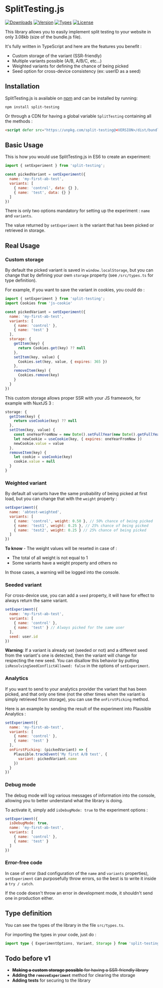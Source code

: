 # SplitTesting.js

<p>
  <a href="https://www.npmjs.com/package/split-testing"><img src="https://badgen.net/npm/dm/split-testing" alt="Downloads"></a>
  <a href="https://www.npmjs.com/package/split-testing"><img src="https://badgen.net/npm/v/split-testing" alt="Version"></a>
  <a href="https://www.npmjs.com/package/split-testing"><img src="https://badgen.net/npm/types/split-testing" alt="Types"></a>
  <a href="https://www.npmjs.com/package/split-testing"><img src="https://badgen.net/npm/license/split-testing" alt="License"></a>
</p>

This library allows you to easily implement split testing to your website in only 3.08kb (size of the bundle.js file).

It's fully written in TypeScript and here are the features you benefit :
- Custom storage of the variant (SSR-friendly)
- Multiple variants possible (A/B, A/B/C, etc...)
- Weighted variants for defining the chance of being picked
- Seed option for cross-device consistency (ex: userID as a seed)


## Installation

SplitTesting.js is available on [npm](https://www.npmjs.com/package/split-testing) and can
be installed by running:

```
npm install split-testing
```

Or through a CDN for having a global variable `SplitTesting` containing all the methods :
```html
<script defer src="https://unpkg.com/split-testing@<VERSION>/dist/bundle.js"></script>
```

## Basic Usage

This is how you would use SplitTesting.js in ES6 to create an experiment:

```javascript
import { setExperiment } from 'split-testing';

const pickedVariant = setExperiment({
  name: 'my-first-ab-test',
  variants: [
    { name: 'control', data: {} },
    { name: 'test', data: {} }
  ]
})
```

There is only two options mandatory for setting up the experiment : `name` and `variants`.

The value returned by `setExperiment` is the variant that has been picked or retrieved in storage.

## Real Usage

### Custom storage

By default the picked variant is saved in `window.localStorage`, but you can change that by defining your own `storage` property (see `/src/types.ts` for type definition).

For example, if you want to save the variant in cookies, you could do :

```javascript
import { setExperiment } from 'split-testing';
import Cookies from 'js-cookie'

const pickedVariant = setExperiment({
  name: 'my-first-ab-test',
  variants: [
    { name: 'control' },
    { name: 'test' }
  ],
  storage: {
    getItem(key) {
      return Cookies.get(key) ?? null
    },
    setItem(key, value) {
      Cookies.set(key, value, { expires: 365 })
    },
    removeItem(key) {
      Cookies.remove(key)
    }
  }
})
```

This custom storage allows proper SSR with your JS framework, for example with NuxtJS 3 :
```javascript
storage: {
  getItem(key) {
    return useCookie(key) ?? null
  },
  setItem(key, value) {
    const oneYearFromNow = new Date().setFullYear(new Date().getFullYear() + 1)
    let newCookie = useCookie(key, { expires: oneYearFromNow })
    newCookie.value = value
  },
  removeItem(key) {
    let cookie = useCookie(key)
    cookie.value = null
  }
}
```


### Weighted variant

By default all variants have the same probability of being picked at first load, but you can change that with the `weight` property :

```javascript
setExperiment({
  name: 'abtest-weighted',
  variants: [
    { name: 'control', weight: 0.50 }, // 50% chance of being picked
    { name: 'test1', weight: 0.25 }, // 25% chance of being picked
    { name: 'test2', weight: 0.25 } // 25% chance of being picked
  ]
})
```

**To know** - The weight values will be reseted in case of :
- The total of all weight is not equal to 1
- Some variants have a weight property and others no

In those cases, a warning will be logged into the console.


### Seeded variant

For cross-device use, you can add a `seed` property, it will have for effect to always return the same variant.

```javascript
setExperiment({
  name: 'my-first-ab-test',
  variants: [
    { name: 'control' },
    { name: 'test' } // Always picked for the same user
  ],
  seed: user.id
})
```

**Warning**: If a variant is already set (seeded or not) and a different seed from the variant's one is detected, then the variant will change for respecting the new seed. You can disallow this behavior by putting `isResolvingSeedConflictAllowed: false` in the options of `setExperiment`.


### Analytics

If you want to send to your analytics provider the variant that has been picked, and that only one time (not the other times when the variant is simply retrieved from storage), you can use the `onFirstPicking` method.

Here is an example by sending the result of the experiment into Plausible Analytics :

```javascript
setExperiment({
  name: 'my-first-ab-test',
  variants: [
    { name: 'control' },
    { name: 'test' }
  ],
  onFirstPicking: (pickedVariant) => {
    Plausible.trackEvent('My first A/B test', {
      variant: pickedVariant.name
    })
  }
})
```


### Debug mode

The debug mode will log various messages of information into the console, allowing you to better understand what the library is doing.

To activate it, simply add `isDebugMode: true` to the experiment options :
```javascript
setExperiment({
  isDebugMode: true,
  name: 'my-first-ab-test',
  variants: [
    { name: 'control' },
    { name: 'test' }
  ]
})
```


### Error-free code

In case of error (bad configuration of the `name` and `variants` properties), `setExperiment` can purposefully throw errors, so the best is to write it inside a `try / catch`.

If the code doesn't throw an error in development mode, it shouldn't send one in production either.

## Type definition

You can see the types of the library in the file `src/types.ts`.

For importing the types in your code, just do :
```typescript
import type { ExperimentOptions, Variant, Storage } from 'split-testing'
```

## Todo before v1

- ~~**Making a custom storage possible** for having a SSR-friendly library~~
- **Adding the `removeExperiment`** method for clearing the storage
- **Adding tests** for securing to the library